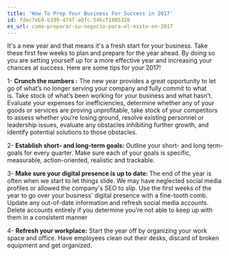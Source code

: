 ```yaml
---
title: 'How To Prep Your Business For Success in 2017'
id: fdec7eb9-b399-474f-a0fc-546cf1805320
es_url: como-preparar-su-negocio-para-el-exito-en-2017
---
```

It's a new year and that means it's a fresh start for your business. Take these first few weeks to plan and prepare for the year ahead. By doing so you are setting yourself up for a more effective year and increasing your chances at success. Here are some tips for your 2017!

1- <strong>Crunch the numbers :</strong> The new year provides a great opportunity to let go of what’s no longer serving your company and fully commit to what is. Take stock of what’s been working for your business and what hasn’t. Evaluate your expenses for inefficiencies, determine whether any of your goods or services are proving unprofitable, take stock of your competitors to assess whether you’re losing ground, resolve existing personnel or leadership issues, evaluate any obstacles inhibiting further growth, and identify potential solutions to those obstacles.

2- <strong>Establish short- and long-term goals:</strong> Outline your short- and long term-goals for every quarter. Make sure each of your goals is specific, measurable, action-oriented, realistic and trackable.

3- <strong>Make sure your digital presence is up to date: </strong>The end of the year is often when we start to let things slide. We may have neglected social media profiles or allowed the company's SEO to slip. Use the first weeks of the year to go over your business’ digital presence with a fine-tooth comb. Update any out-of-date information and refresh social media accounts. Delete accounts entirely if you determine you’re not able to keep up with them in a consistent manner

4- <strong>Refresh your workplace:</strong> Start the year off by organizing your work space and office. Have employees clean out their desks, discard of broken equipment and get organized.